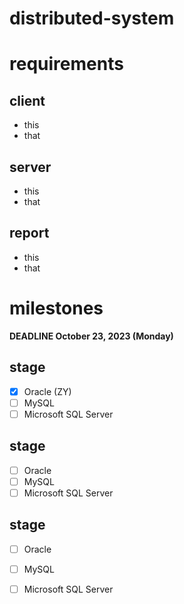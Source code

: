 # distributed-system

# requirements
## client
- this
- that

 ## server
- this
- that

## report
- this
- that

# milestones
**DEADLINE October 23, 2023 (Monday)**

## stage
- [x] Oracle (ZY)
- [ ] MySQL
- [ ] Microsoft SQL Server

## stage
- [ ] Oracle
- [ ] MySQL
- [ ] Microsoft SQL Server

## stage
- [ ] Oracle
- [ ] MySQL
- [ ] Microsoft SQL Server


